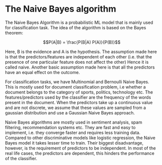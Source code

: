 # The Naive Bayes algorithm

The Naive Bayes Algorithm is a probabilistic ML model that is mainly used for classification task. The idea of the algorithm is based on the Bayes theorem:

 $$P(A|B) = \frac{P(B|A) P(A)}{P(B)}$$

Here, B is the evidence and A is the hypothesis. The assumption made here is that the predictors/features are independent of each other (i.e. that the presence of one particular feature does not affect the other) Hence it is called naive. Another basic assumption made here is that all the predictors have an equal effect on the outcome.

For classification tasks, we have Multinomial and Bernoulli Naive Bayes. This is mostly used for document classification problem, i.e whether a document belongs to the category of sports, politics, technology etc. The features/predictors used by the classifier are the frequency of the words present in the document. When the predictors take up a continuous value and are not discrete, we assume that these values are sampled from a gaussian distribution and use a Gaussian Naive Bayes approach. 

Naive Bayes algorithms are mostly used in sentiment analysis, spam filtering, recommendation systems etc. They are fast and easy to implement, i.e. they converge faster and requires less training data. Compared to other discriminative models like logistic regression, the Naive Bayes model it takes lesser time to train. Their biggest disadvantage, however, is the requirement of predictors to be independent. In most of the real life cases, the predictors are dependent, this hinders the performance of the classifier.
